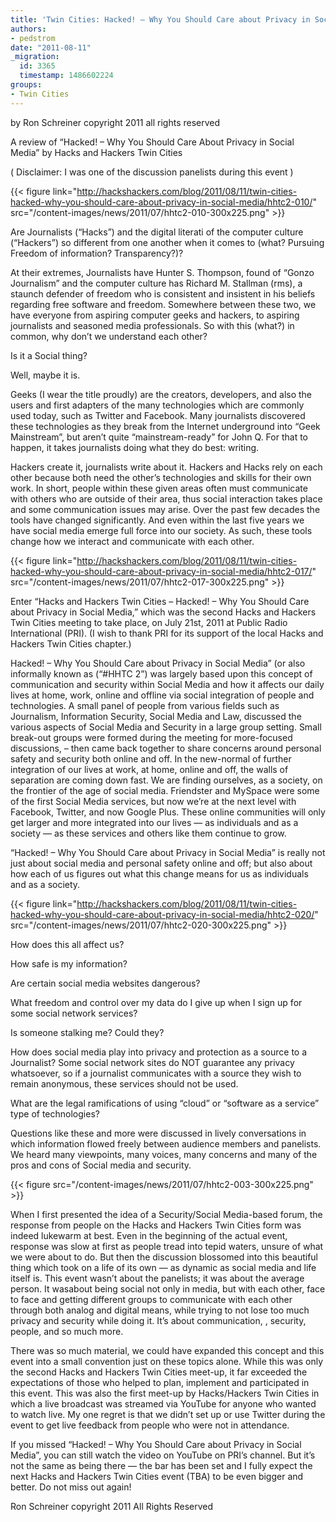 ```yaml
---
title: 'Twin Cities: Hacked! – Why You Should Care about Privacy in Social Media'
authors:
- pedstrom
date: "2011-08-11"
_migration:
  id: 3365
  timestamp: 1486602224
groups:
- Twin Cities
---
```


by Ron Schreiner copyright 2011 all rights reserved

A review of “Hacked! – Why You Should Care About Privacy in Social Media” by Hacks and Hackers Twin Cities

( Disclaimer: I was one of the discussion panelists during this event )

{{< figure link="http://hackshackers.com/blog/2011/08/11/twin-cities-hacked-why-you-should-care-about-privacy-in-social-media/hhtc2-010/" src="/content-images/news/2011/07/hhtc2-010-300x225.png" >}}

Are Journalists (&#8220;Hacks&#8221;) and the digital literati of the computer culture (&#8220;Hackers&#8221;) so different from one another when it comes to (what? Pursuing Freedom of information? Transparency?)?

At their extremes, Journalists have Hunter S. Thompson, found of &#8220;Gonzo Journalism&#8221; and the computer culture has Richard M. Stallman (rms), a staunch defender of freedom who is consistent and insistent in his beliefs regarding free software and freedom. Somewhere between these two, we have everyone from aspiring computer geeks and hackers, to aspiring journalists and seasoned media professionals. So with this (what?) in common, why don&#8217;t we understand each other?

Is it a Social thing?

Well, maybe it is.

Geeks (I wear the title proudly) are the creators, developers, and also the users and first adapters of the many technologies which are commonly used today, such as Twitter and Facebook. Many journalists discovered these technologies as they break from the Internet underground into &#8220;Geek Mainstream&#8221;, but aren’t quite “mainstream-ready” for John Q. For that to happen, it takes journalists doing what they do best: writing.

Hackers create it, journalists write about it. Hackers and Hacks rely on each other because both need the other&#8217;s technologies and skills for their own work. In short, people within these given areas often must communicate with others who are outside of their area, thus social interaction takes place and some communication issues may arise. Over the past few decades the tools have changed significantly. And even within the last five years we have social media emerge full force into our society. As such, these tools change how we interact and communicate with each other.

{{< figure link="http://hackshackers.com/blog/2011/08/11/twin-cities-hacked-why-you-should-care-about-privacy-in-social-media/hhtc2-017/" src="/content-images/news/2011/07/hhtc2-017-300x225.png" >}}

Enter &#8220;Hacks and Hackers Twin Cities &#8211; Hacked! &#8211; Why You Should Care about Privacy in Social Media,&#8221; which was the second Hacks and Hackers Twin Cities meeting to take place, on July 21st, 2011 at Public Radio International (PRI). (I wish to thank PRI for its support of the local Hacks and Hackers Twin Cities chapter.)

Hacked! &#8211; Why You Should Care about Privacy in Social Media&#8221; (or also informally known as (“#HHTC 2”) was largely based upon this concept of communication and security within Social Media and how it affects our daily lives at home, work, online and offline via social integration of people and technologies. A small panel of people from various fields such as Journalism, Information Security, Social Media and Law, discussed the various aspects of Social Media and Security in a large group setting. Small break-out groups were formed during the meeting for more-focused discussions, &#8211; then came back together to share concerns around personal safety and security both online and off. In the new-normal of further integration of our lives at work, at home, online and off, the walls of separation are coming down fast. We are finding ourselves, as a society, on the frontier of the age of social media. Friendster and MySpace were some of the first Social Media services, but now we’re at the next level with Facebook, Twitter, and now Google Plus. These online communities will only get larger and more integrated into our lives &#8212; as individuals and as a society &#8212; as these services and others like them continue to grow.

“Hacked! &#8211; Why You Should Care about Privacy in Social Media&#8221; is really not just about social media and personal safety online and off; but also about how each of us figures out what this change means for us as individuals and as a society.

{{< figure link="http://hackshackers.com/blog/2011/08/11/twin-cities-hacked-why-you-should-care-about-privacy-in-social-media/hhtc2-020/" src="/content-images/news/2011/07/hhtc2-020-300x225.png" >}}

How does this all affect us?

How safe is my information?

Are certain social media websites dangerous?

What freedom and control over my data do I give up when I sign up for some social network services?

Is someone stalking me? Could they?

How does social media play into privacy and protection as a source to a Journalist? Some social network sites do NOT guarantee any privacy whatsoever, so if a journalist communicates with a source they wish to remain anonymous, these services should not be used.

What are the legal ramifications of using “cloud” or “software as a service” type of technologies?

Questions like these and more were discussed in lively conversations in which information flowed freely between audience members and panelists. We heard many viewpoints, many voices, many concerns and many of the pros and cons of Social media and security.

<a>

{{< figure src="/content-images/news/2011/07/hhtc2-003-300x225.png" >}}</p> 

<p>
  When I first presented the idea of a Security/Social Media-based forum, the response from people on the Hacks and Hackers Twin Cities form was indeed lukewarm at best. Even in the beginning of the actual event, response was slow at first as people tread into tepid waters, unsure of what we were about to do. But then the discussion blossomed into this beautiful thing which took on a life of its own &#8212; as dynamic as social media and life itself is. This event wasn’t about the panelists; it was about the average person. It wasabout being social not only in media, but with each other, face to face and getting different groups to communicate with each other through both analog and digital means, while trying to not lose too much privacy and security while doing it. It’s about communication, , security, people, and so much more.
</p>

<p>
  There was so much material, we could have expanded this concept and this event into a small convention just on these topics alone. While this was only the second Hacks and Hackers Twin Cities meet-up, it far exceeded the expectations of those who helped to plan, implement and participated in this event. This was also the first meet-up by Hacks/Hackers Twin Cities in which a live broadcast was streamed via YouTube for anyone who wanted to watch live. My one regret is that we didn’t set up or use Twitter during the event to get live feedback from people who were not in attendance.
</p>

<p>
  If you missed “Hacked! &#8211; Why You Should Care about Privacy in Social Media&#8221;, you can still watch the video on YouTube on PRI’s channel. But it’s not the same as being there &#8212; the bar has been set and I fully expect the next Hacks and Hackers Twin Cities event (TBA) to be even bigger and better. Do not miss out again!
</p>

<p>
  Ron Schreiner copyright 2011 All Rights Reserved
</p>